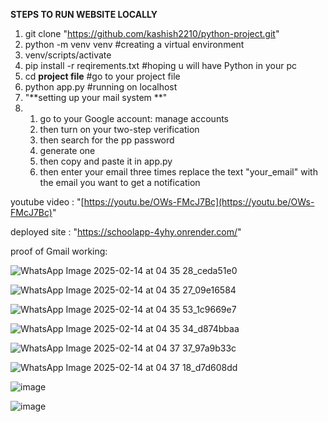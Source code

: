 **STEPS TO RUN WEBSITE LOCALLY**
1. git clone "https://github.com/kashish2210/python-project.git"
2. python -m venv venv #creating a virtual environment
3. venv/scripts/activate
4. pip install -r reqirements.txt #hoping u will have Python in your pc
5. cd __project file__ #go to your project file 
6. python app.py #running on localhost
7. "**setting up your mail system **"
8. 1. go to your Google account: manage accounts
   2. then turn on your two-step verification
   3. then search for the pp password
   4. generate one
   5. then copy and paste it in app.py
   6. then enter your email three times replace the text "your_email" with the email you want to get a notification
   

youtube video : "[https://youtu.be/OWs-FMcJ7Bc](https://youtu.be/OWs-FMcJ7Bc)"

deployed site : "https://schoolapp-4yhy.onrender.com/"



proof of Gmail working:

![WhatsApp Image 2025-02-14 at 04 35 28_ceda51e0](https://github.com/user-attachments/assets/9f7f3010-1b2a-404a-b54c-c29bb62b764a)

![WhatsApp Image 2025-02-14 at 04 35 27_09e16584](https://github.com/user-attachments/assets/dea55c75-ed1d-4619-b3de-39579cc3317a)

![WhatsApp Image 2025-02-14 at 04 35 53_1c9669e7](https://github.com/user-attachments/assets/e9d6ae7b-d392-4ab0-88f8-015b30b252c6)

![WhatsApp Image 2025-02-14 at 04 35 34_d874bbaa](https://github.com/user-attachments/assets/f28d90fa-b0b0-47ff-ad2d-85e6a65b3409)

![WhatsApp Image 2025-02-14 at 04 37 37_97a9b33c](https://github.com/user-attachments/assets/d11a5728-3e37-4824-a96d-08b4d8fe26d0)

![WhatsApp Image 2025-02-14 at 04 37 18_d7d608dd](https://github.com/user-attachments/assets/8263e4b0-352c-483c-a4a3-d23acf8a366c)

![image](https://github.com/user-attachments/assets/0b799068-ff70-4316-af2d-6ca8818919d1)

![image](https://github.com/user-attachments/assets/85917abc-37cf-4edf-907e-aa558fa8b539)



